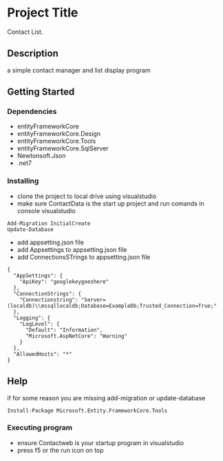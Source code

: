# Project Title

Contact List.

## Description

a simple contact manager and list display program

## Getting Started

### Dependencies

* entityFrameworkCore
* entityFrameworkCore.Design
* entityFrameworkCore.Tools
* entityFrameworkCore.SqlServer
* Newtonsoft.Json
* .net7

### Installing

* clone the project to local drive using visualstudio
* make sure ContactData is the start up project and run comands in console visualstudio
```
Add-Migration InitialCreate
Update-Database
```
* add appsetting.json file
* add Appsettings to appsetting.json file
* add ConnectionsSTrings to appsetting.json file

```
{
  "AppSettings": {
    "ApiKey": "googlekeygoeshere"
  },
  "ConnectionStrings": {
    "Connectionstring": "Server=(localdb)\\mssqllocaldb;Database=ExampleDb;Trusted_Connection=True;"
  },
  "Logging": {
    "LogLevel": {
      "Default": "Information",
      "Microsoft.AspNetCore": "Warning"
    }
  },
  "AllowedHosts": "*"
}
```

## Help

if for some reason you are missing add-migration or update-database
```
Install-Package Microsoft.Entity.FrameworkCore.Tools
```

### Executing program

* ensure Contactweb is your startup program in visualstudio
* press f5 or the run icon on top